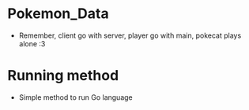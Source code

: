 # Pokemon_Data
- Remember, client go with server, player go with main, pokecat plays alone :3

# Running method
- Simple method to run Go language
